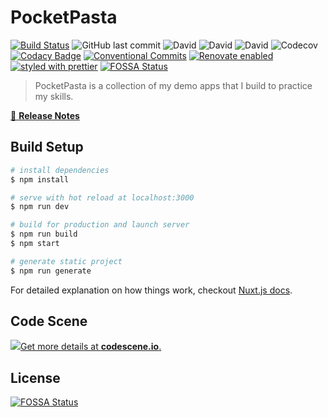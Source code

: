 # PocketPasta

[![Build Status](https://travis-ci.com/shadow81627/pocketpasta.svg?branch=master)](https://travis-ci.com/shadow81627/pocketpasta)
![GitHub last commit](https://img.shields.io/github/last-commit/shadow81627/pocketpasta.svg)
![David](https://img.shields.io/david/shadow81627/pocketpasta.svg)
![David](https://img.shields.io/david/dev/shadow81627/pocketpasta.svg)
![David](https://img.shields.io/david/peer/shadow81627/pocketpasta.svg)
![Codecov](https://img.shields.io/codecov/c/github/shadow81627/pocketpasta.svg)
[![Codacy Badge](https://api.codacy.com/project/badge/Grade/c8bbe26d653044de8c944c3a9e2fb0e2)](https://www.codacy.com/app/damien.robinson/pocketpasta?utm_source=github.com&utm_medium=referral&utm_content=shadow81627/pocketpasta&utm_campaign=Badge_Grade)
[![Conventional Commits](https://img.shields.io/badge/Conventional%20Commits-1.0.0-yellow.svg)](https://conventionalcommits.org)
[![Renovate enabled](https://img.shields.io/badge/renovate-enabled-brightgreen.svg)](https://renovatebot.com/)
[![styled with prettier](https://img.shields.io/badge/styled_with-prettier-ff69b4.svg)](https://github.com/prettier/prettier)
[![FOSSA Status](https://app.fossa.io/api/projects/git%2Bgithub.com%2Fshadow81627%2Fpocketpasta.svg?type=shield)](https://app.fossa.io/projects/git%2Bgithub.com%2Fshadow81627%2Fpocketpasta?ref=badge_shield)

> PocketPasta is a collection of my demo apps that I build to practice my skills.

[📖 **Release Notes**](./CHANGELOG.md)

## Build Setup

```bash
# install dependencies
$ npm install

# serve with hot reload at localhost:3000
$ npm run dev

# build for production and launch server
$ npm run build
$ npm start

# generate static project
$ npm run generate
```

For detailed explanation on how things work, checkout [Nuxt.js docs](https://nuxtjs.org).

## Code Scene

[![](https://codescene.io/projects/4707/status.svg)Get more details at **codescene.io**.](https://codescene.io/projects/4707/jobs/latest-successful/results)

## License

[![FOSSA Status](https://app.fossa.io/api/projects/git%2Bgithub.com%2Fshadow81627%2Fpocketpasta.svg?type=large)](https://app.fossa.io/projects/git%2Bgithub.com%2Fshadow81627%2Fpocketpasta?ref=badge_large)
